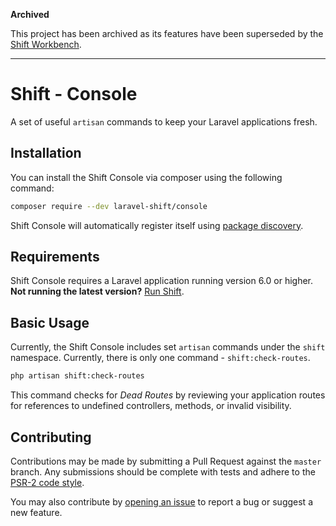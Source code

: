 **Archived**

This project has been archived as its features have been superseded by the [Shift Workbench](https://laravelshift.com/workbench/).

---


# Shift - Console
A set of useful `artisan` commands to keep your Laravel applications fresh.

## Installation
You can install the Shift Console via composer using the following command:

```sh
composer require --dev laravel-shift/console
```

Shift Console will automatically register itself using [package discovery](https://laravel.com/docs/packages#package-discovery).

## Requirements
Shift Console requires a Laravel application running version 6.0 or higher. **Not running the latest version?** [Run Shift](https://laravelshift.com/shifts).

## Basic Usage
Currently, the Shift Console includes set `artisan` commands under the `shift` namespace. Currently, there is only one command - `shift:check-routes`.

```sh
php artisan shift:check-routes
```

This command checks for _Dead Routes_ by reviewing your application routes for references to undefined controllers, methods, or invalid visibility.

## Contributing
Contributions may be made by submitting a Pull Request against the `master` branch. Any submissions should be complete with tests and adhere to the [PSR-2 code style](https://www.php-fig.org/psr/psr-2/).

You may also contribute by [opening an issue](https://github.com/laravel-shift/console/issues) to report a bug or suggest a new feature.

